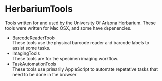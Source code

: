 # HerbariumTools
Tools written for and used by the University Of Arizona Herbarium. These tools were written for Mac OSX, and some have depenencies.

* BarcodeReaderTools  
  These tools use the physical barcode reader and barcode labels to assist some tasks.  
* ImagingTools  
  These tools are for the specimen imaging workflow.  
* TaskAutomationTools  
  These tools use primarily AppleScript to automate repetative tasks that need to be done in the browser  
